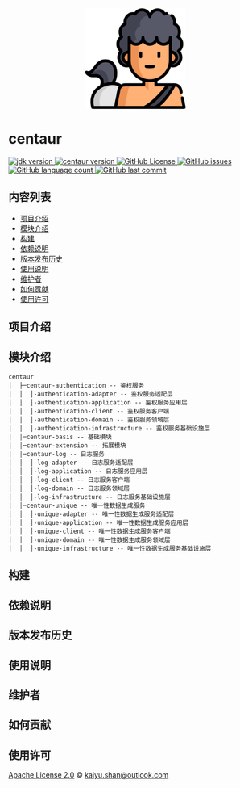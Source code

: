 <!--suppress HtmlDeprecatedAttribute -->
<p align="center">
	<!--suppress CheckImageSize -->
<img src="./logo.png" alt="centaur" width="200" height="200"/>
</p>

# centaur

<p>
  <a target="_blank" href="https://www.oracle.com/java/technologies/javase/jdk17-archive-downloads.html">
    <img alt="jdk version" src="https://img.shields.io/badge/JDK-17+-green.svg" />
  </a>
  <a target="_blank" href="https://github.com/conifercone/centaur">
    <img alt="centaur version" src="https://img.shields.io/badge/centaur-1.0.0--SNAPSHOT-brightgreen" />
  </a>
  <a target="_blank" href="https://github.com/conifercone/centaur">
    <img alt="GitHub License" src="https://img.shields.io/github/license/conifercone/centaur">
  </a>
  <a target="_blank" href="https://github.com/conifercone/centaur">
    <img alt="GitHub issues" src="https://img.shields.io/github/issues/conifercone/centaur">
  </a>
  <a target="_blank" href="https://github.com/conifercone/centaur">
    <img alt="GitHub language count" src="https://img.shields.io/github/languages/count/conifercone/centaur">
  </a>
  <a target="_blank" href="https://github.com/conifercone/centaur">
    <img alt="GitHub last commit" src="https://img.shields.io/github/last-commit/conifercone/centaur">
  </a>
</p>

## 内容列表

- [项目介绍](#项目介绍)
- [模块介绍](#模块介绍)
- [构建](#构建)
- [依赖说明](#依赖说明)
- [版本发布历史](#版本发布历史)
- [使用说明](#使用说明)
- [维护者](#维护者)
- [如何贡献](#如何贡献)
- [使用许可](#使用许可)

## 项目介绍

## 模块介绍

```text
centaur
│  ├─centaur-authentication -- 鉴权服务
│  │  │-authentication-adapter -- 鉴权服务适配层
│  │  │-authentication-application -- 鉴权服务应用层
│  │  │-authentication-client -- 鉴权服务客户端
│  │  │-authentication-domain -- 鉴权服务领域层
│  │  │-authentication-infrastructure -- 鉴权服务基础设施层
│  │─centaur-basis -- 基础模块
│  │─centaur-extension -- 拓展模块
│  │─centaur-log -- 日志服务
│  │  │-log-adapter -- 日志服务适配层
│  │  │-log-application -- 日志服务应用层
│  │  │-log-client -- 日志服务客户端
│  │  │-log-domain -- 日志服务领域层
│  │  │-log-infrastructure -- 日志服务基础设施层
│  │─centaur-unique -- 唯一性数据生成服务
│  │  │-unique-adapter -- 唯一性数据生成服务适配层
│  │  │-unique-application -- 唯一性数据生成服务应用层
│  │  │-unique-client -- 唯一性数据生成服务客户端
│  │  │-unique-domain -- 唯一性数据生成服务领域层
│  │  │-unique-infrastructure -- 唯一性数据生成服务基础设施层
```

## 构建

## 依赖说明

## 版本发布历史

## 使用说明

## 维护者

## 如何贡献

## 使用许可

[Apache License 2.0](LICENSE) © kaiyu.shan@outlook.com
